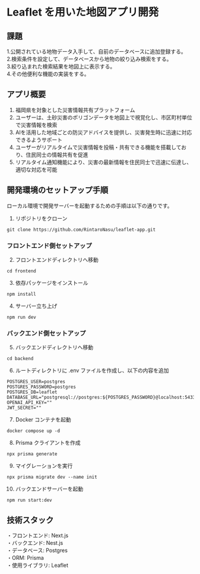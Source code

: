 # Leaflet を用いた地図アプリ開発

## 課題

1.公開されている地物データ入手して、自前のデータベースに追加登録する。<br> 2.検索条件を設定して、データベースから地物の絞り込み検索をする。<br> 3.絞り込まれた検索結果を地図上に表示する。<br> 4.その他便利な機能の実装をする。

## アプリ概要
1. 福岡県を対象とした災害情報共有プラットフォーム<br>
2. ユーザーは、土砂災害のポリゴンデータを地図上で視覚化し、市区町村単位で災害情報を検索<br>
3. AIを活用した地域ごとの防災アドバイスを提供し、災害発生時に迅速に対応できるようサポート<br>
4. ユーザーがリアルタイムで災害情報を投稿・共有できる機能を搭載しており、住民同士の情報共有を促進<br>
5. リアルタイム通知機能により、災害の最新情報を住民同士で迅速に伝達し、適切な対応を可能

## 開発環境のセットアップ手順

ローカル環境で開発サーバーを起動するための手順は以下の通りです。

1. リポジトリをクローン

```
git clone https://github.com/RintaroNasu/leaflet-app.git
```

### フロントエンド側セットアップ

2. フロントエンドディレクトリへ移動

```
cd frontend
```

3. 依存パッケージをインストール

```
npm install
```

4. サーバー立ち上げ

```
npm run dev
```

### バックエンド側セットアップ

5. バックエンドディレクトリへ移動

```
cd backend
```

6. ルートディレクトリに .env ファイルを作成し、以下の内容を追加

```
POSTGRES_USER=postgres
POSTGRES_PASSWORD=postgres
POSTGRES_DB=leaflet
DATABASE_URL="postgresql://postgres:${POSTGRES_PASSWORD}@localhost:5433/${POSTGRES_DB}"
OPENAI_API_KEY=""
JWT_SECRET=""
```

7. Docker コンテナを起動

```
docker compose up -d
```

8. Prisma クライアントを作成

```
npx prisma generate
```

9. マイグレーションを実行

```
npx prisma migrate dev --name init
```

10. バックエンドサーバーを起動

```
npm run start:dev
```

## 技術スタック

・フロントエンド: Next.js<br>
・バックエンド: Nest.js<br>
・データベース: Postgres<br>
・ORM: Prisma<br>
・使用ライブラリ: Leaflet
